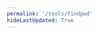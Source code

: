 ```yaml
---
permalink: '/tools/findpwd'
hideLastUpdated: True
---
```

<template>
  <div style='margin-top: 100px;'>
    <el-image class='my-title-img'
      :src="$withBase('/svg/password.svg')"
      draggable="false"></el-image>
    <br>
    <br>
    <el-row :gutter="20">
      <!-- <el-col :span="10"><el-input placeholder="域名 ex: QQ" v-model="domain" clearable></el-input></el-col> -->
      <el-col :span="10">
        <el-autocomplete
          class="my-domain-select"
          v-model="domain"
          :fetch-suggestions="querySearch"
          placeholder="请输入域名"
          @select="handleSelect"
        ></el-autocomplete></el-col>
      <el-col :span="10"><el-input placeholder="密钥" v-model="serial" show-password></el-input></el-col>
      <el-col :span="4"><el-button @click='calc' icon="el-icon-search" ></el-button></el-col>
    </el-row>
    <br>
    <el-divider>
      <el-tooltip content="点击复制" placement="bottom" effect="light">
        <button class="cpbtn" ref="copyButton" :data-clipboard-text="result" type="text">{{ result }}</button>
      </el-tooltip>
    </el-divider>
    <el-collapse>
      <el-collapse-item title="关于">
        <p>密码长度是恒定的 16 位，且包含特殊字符，如果部分平台不支持这个长度，就各取所需。</p>
        <p>密钥请妥善保管，加密算法公开。</p>
        <p>密码根据密钥本地生成，不涉及数据上传，平台不保存密码。</p>
      </el-collapse-item>
    </el-collapse>
  </div>
  <!-- <el-input id="copyInput" readonly v-model="result"></el-input>
  <el-button ref="copyButton" data-clipboard-target="copyInput">复制</el-button> -->
</template>




<style>
.my-title-img {
  width: 100px; 
  height: 100px; 
  margin: 0 auto;
  display: block;
}
.my-domain-select {
  width: 100%;
}
.cpbtn {
  border: none;
  background: none;
  cursor: pointer;
  color: #46bd87;
}
</style>

<script>

import md5 from 'js-md5'
import Clipboard from 'clipboard';

export default {
  data() {
    return {
      domain: '',
      serial: '',
      result: '密码'
    }
  },

  methods: {
    /*
    Python 脚本
    a = ["QQ", "Google", "weixin", "163", "bilibili", "weibo", "outlook", "github", "tencent", "iCloud "]
    for i in a:
        print('{ "value": "', i,'" },', sep="")
    */

    querySearch(queryString ,cb) {
      cb([
        { "value": "QQ" },
        { "value": "Google" },
        { "value": "weixin" },
        { "value": "163" },
        { "value": "bilibili" },
        { "value": "baidu" },
        { "value": "weibo" },
        { "value": "outlook" },
        { "value": "github" },
        { "value": "tencent" },
        { "value": "iCloud " },
        { "value": "jd" },
        { "value": "aliyun" },
        { "value": "zhihu" }
      ]);
    },
    
    calc() {
      const dict = 'ABCDEFGHIJKLMNPQRSTUVWXYZabcdefghijkmnopqrstuvwxyz23456789=&+#%-';
      var domain = this.domain.toUpperCase();
      var result = '';

      if (this.serial.length < 6) {
        this.$message.error('密钥长度过短');
        result = '';
      }else {
        var md5Serial = md5(domain + this.serial);
        var frontFixed = []
        frontFixed.push(dict.slice(0, 25)[eval("0x" + md5Serial.slice(0, 2)) % 25])
        frontFixed.push(dict.slice(25, 50)[eval("0x" + md5Serial.slice(2, 4)) % 25])
        frontFixed.push(dict.slice(50, 58)[eval("0x" + md5Serial.slice(4, 6)) % 8])
        frontFixed.push(dict.slice(58, 64)[eval("0x" + md5Serial.slice(6, 8)) % 6])

        for (var i = 0; i < 4; i++) {
          result += frontFixed.splice(eval("0x" + md5Serial[i*2]) % (4 - i), 1)
        }

        for (var i = 4; i < 16; i++) {
          result += dict[eval("0x" + md5Serial.slice(2*i, 2*i + 2)) % 64]
        }

        this.$notify({
          title: '成功',
          message: '密码已经成功生成',
          type: 'success'
        });
      }

      this.result = result;
    },

    // 初始化复制插件    
    initClipboard() {      
      const clipboard = new Clipboard(this.$refs.copyButton);      
      clipboard.on('success', (e) => {        
        this.$notify({
          title: '成功',
          message: '密码复制成功',
          type: 'success'
        });    
      });      
      clipboard.on('error', (e) => {    
        this.$message.error('复制失败，请再次尝试');
      });
    },

    handleSelect() {
      console.log("Yeah");
    }
  },

  mounted() {    
    this.initClipboard();  
  }
}
</script>